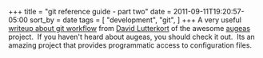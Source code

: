 +++
title = "git reference guide - part two"
date = 2011-09-11T19:20:57-05:00
sort_by = date
tags = [
  "development",
  "git",
]
+++
A very useful [writeup about git workflow](http://watzmann.net/blog/2011/09/git-workflow.html "dlutter's git workflow post") from [David Lutterkort](http://watzmann.net/ "dlutter's blog") of the awesome [augeas](http://augeas.net/ "Augeas project home page") project.  If you haven't heard about augeas, you should check it out.  Its an amazing project that provides programmatic access to configuration files.

